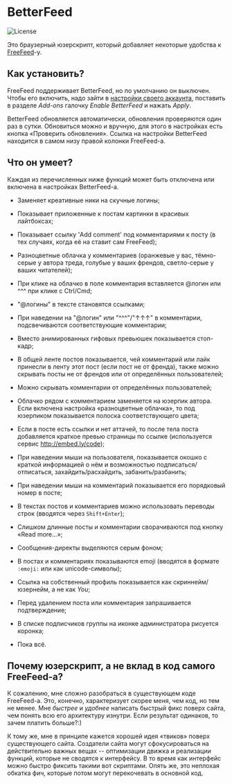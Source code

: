 # BetterFeed

![License](https://img.shields.io/badge/license-MIT-blue.svg)

Это браузерный юзерскрипт, который добавляет некоторые удобства к [FreeFeed](https://freefeed.net/)-у.

## Как установить?

FreeFeed поддерживает BetterFeed, но по умолчанию он выключен. Чтобы его включить, надо зайти в [настройки своего аккаунта](https://freefeed.net/settings), 
поставить в разделе _Add-ons_ галочку _Enable BetterFeed_ и нажать _Apply_. 

BetterFeed обновляется автоматически, обновления проверяются один раз в сутки. Обновиться можно и вручную, для этого в настройках 
есть кнопка «Проверить обновления». Ссылка на настройки BetterFeed находится в самом низу правой колонки FreeFeed-а.

## Что он умеет?

Каждая из перечисленных ниже функций может быть отключена или включена в настройках BetterFeed-а.

 * Заменяет креативные ники на скучные логины;
 * Показывает приложенные к постам картинки в красивых лайтбоксах;
 * Показывает ссылку 'Add comment' под комментариями к посту (в тех случаях, когда её на ставит сам FreeFeed);
 * Разноцветные облачка у комментариев (оранжевые у вас, тёмно-серые у автора треда, голубые у ваших френдов, светло-серые у ваших читателей);
 * При клике на облачко в поле комментария вставляется @логин или ^^^ при клике с Ctrl/Cmd;
 * "@логины" в тексте становятся ссылками;
 * При наведении на "@логин" или "^^^"/"↑↑↑" в комментарии, подсвечиваются соответствующие комментарии;
 * Вместо анимированных гифовых превьюшек показывается стоп-кадр;
 * В общей ленте постов показывается, чей комментарий или лайк принесли в ленту этот пост (если пост не от френда), также можно скрывать посты не от френдов или от определённых пользователей;
 * Можно скрывать комментарии от определённых пользователей;
 * Облачко рядом с комментарием заменяется на юзерпик автора. Если включена настройка «разноцветные облачка», то под юзерпиком показывается полоска соответствующего цвета;
 * Если в посте есть ссылки и нет аттачей, то после тела поста добавляется краткое превью страницы по ссылке (используется сервис http://embed.ly/code);
 * При наведении мыши на пользователя, показывается окошко с краткой информацией о нём и возможностью подписаться/отписаться, захайдить/расхайдить, забанить/разбанить;
 * При наведении мыши на комментарий показывается его порядковый номер в посте;
 * В текстах постов и комментариев можно использовать переводы строк (вводятся через `Shift+Enter`);
 * Слишком длинные посты и комментарии сворачиваются под кнопку «Read more...»;
 * Сообщения-директы выделяются серым фоном;
 * В постах и комментариях показываются emoji (вводятся в формате `:emoji:` или как unicode-символы);
 * Ссылка на собственный профиль показывается как скриннейм/юзернейм, а не как *You*;
 * Перед удалением поста или комментария запрашивается подтверждение;
 * В списке подписчиков группы на иконке администратора рисуется коронка;
 
 * Пока всё.
 
## Почему юзерскрипт, а не вклад в код самого FreeFeed-а?

К сожалению, мне сложно разобраться в существующем коде FreeFeed-а. Это, конечно, характеризует скорее меня, чем код, но тем не менее. 
Мне _быстрее_ и _удобнее_ написать быстрый фикс поверх сайта, чем понять всю его архитектуру изнутри. Если результат одинаков, то зачем платить больше?:)
 
К тому же, мне в принципе кажется хорошей идея «твиков» поверх существующего сайта. Создатели сайта могут сфокусироваться на действительно важных вещах -- оптимизации 
движка и реализации функций, которые не сводятся к интерфейсу. В то время как интерфейс можно быстро фиксить такими вот скриптами. Опять же, это неплохая обкатка фич, 
которые потом могут перекочевать в основной код.

 